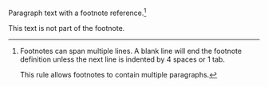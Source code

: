 Paragraph text with a footnote reference.[^1]

[^1]:
    Footnotes can span multiple lines.
    A blank line will end the footnote definition
    unless the next line is indented by 4 spaces or 1 tab.

    This rule allows footnotes to contain multiple paragraphs.

This text is not part of the footnote.